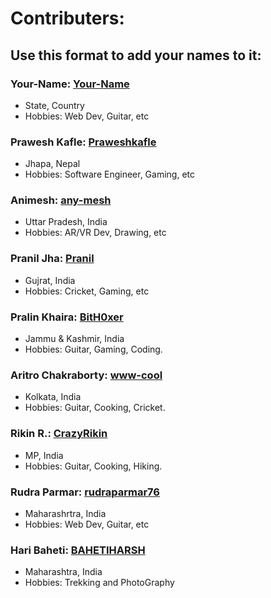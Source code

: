 # Contributers:
## Use this format to add your names to it:

### **Your-Name**: [Your-Name](https://github.com/pralinkhaira1903)
- State, Country
- Hobbies: Web Dev, Guitar, etc
### **Prawesh Kafle**: [Praweshkafle](https://github.com/Praweshkafle)
- Jhapa, Nepal
- Hobbies: Software Engineer, Gaming, etc

### **Animesh**: [any-mesh](https://github.com/any-mesh)
- Uttar Pradesh, India
- Hobbies: AR/VR Dev, Drawing, etc

### **Pranil Jha**: [Pranil](https://github.com/hackos123)
- Gujrat, India
- Hobbies: Cricket, Gaming, etc

### **Pralin Khaira**: [BitH0xer](https://github.com/pralinkhaira)
- Jammu & Kashmir, India
- Hobbies: Guitar, Gaming, Coding.

### **Aritro Chakraborty**: [www-cool](https://github.com/www-cool)
- Kolkata, India
- Hobbies: Guitar, Cooking, Cricket.

### **Rikin R.**: [CrazyRikin](https://github.com/CrazyRikin)
- MP, India
- Hobbies: Guitar, Cooking, Hiking.

### **Rudra Parmar**: [rudraparmar76](https://github.com/rudraparmar76)
- Maharashrtra, India
- Hobbies: Web Dev, Guitar, etc

### **Hari Baheti**: [BAHETIHARSH](https://github.com/BAHETIHARSH)
- Maharashtra, India
- Hobbies: Trekking and PhotoGraphy
